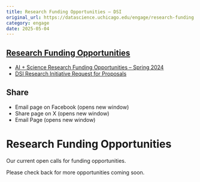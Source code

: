 ```yaml
---
title: Research Funding Opportunities – DSI
original_url: https://datascience.uchicago.edu/engage/research-funding
category: engage
date: 2025-05-04
---
```


## [Research Funding Opportunities](https://datascience.uchicago.edu/research/research-funding/)

* [AI + Science Research Funding Opportunities – Spring 2024](https://datascience.uchicago.edu/research/research-funding/ai-science-research-funding-opportunities/)
* [DSI Research Initiative Request for Proposals](https://datascience.uchicago.edu/research/research-funding/dsi-research-initiative-request-for-proposals/)

## Share

* Email page on Facebook (opens new window)
* Share page on X (opens new window)
* Email Page (opens new window)

<!-- Table-like structure detected -->

# Research Funding Opportunities

Our current open calls for funding opportunities.

Please check back for more opportunities coming soon.
